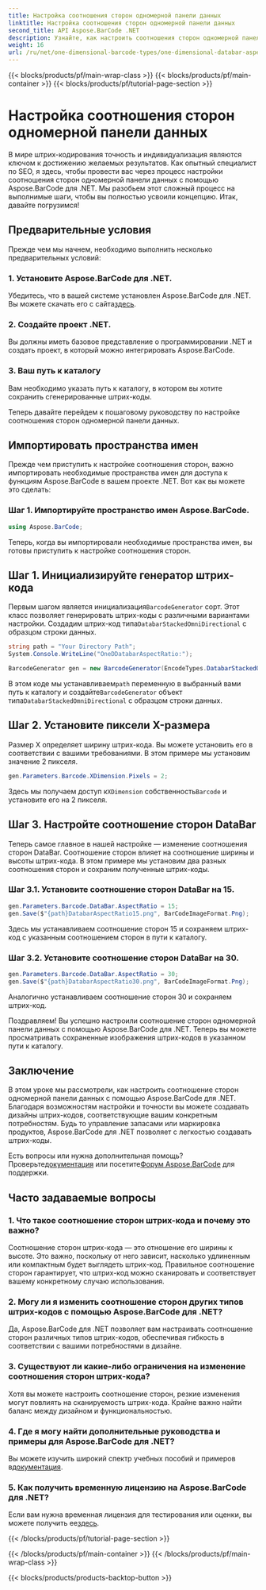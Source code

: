```yaml
---
title: Настройка соотношения сторон одномерной панели данных
linktitle: Настройка соотношения сторон одномерной панели данных
second_title: API Aspose.BarCode .NET
description: Узнайте, как настроить соотношения сторон одномерной панели данных в .NET с помощью Aspose.BarCode. Повысьте точность и дизайн штрих-кода.
weight: 16
url: /ru/net/one-dimensional-barcode-types/one-dimensional-databar-aspect-ratio-customization/
---
```


{{< blocks/products/pf/main-wrap-class >}}
{{< blocks/products/pf/main-container >}}
{{< blocks/products/pf/tutorial-page-section >}}

# Настройка соотношения сторон одномерной панели данных


В мире штрих-кодирования точность и индивидуализация являются ключом к достижению желаемых результатов. Как опытный специалист по SEO, я здесь, чтобы провести вас через процесс настройки соотношения сторон одномерной панели данных с помощью Aspose.BarCode для .NET. Мы разобьем этот сложный процесс на выполнимые шаги, чтобы вы полностью усвоили концепцию. Итак, давайте погрузимся!

## Предварительные условия

Прежде чем мы начнем, необходимо выполнить несколько предварительных условий:

### 1. Установите Aspose.BarCode для .NET.

 Убедитесь, что в вашей системе установлен Aspose.BarCode для .NET. Вы можете скачать его с сайта[здесь](https://releases.aspose.com/barcode/net/).

### 2. Создайте проект .NET.

Вы должны иметь базовое представление о программировании .NET и создать проект, в который можно интегрировать Aspose.BarCode.

### 3. Ваш путь к каталогу

Вам необходимо указать путь к каталогу, в котором вы хотите сохранить сгенерированные штрих-коды.

Теперь давайте перейдем к пошаговому руководству по настройке соотношения сторон одномерной панели данных.

## Импортировать пространства имен

Прежде чем приступить к настройке соотношения сторон, важно импортировать необходимые пространства имен для доступа к функциям Aspose.BarCode в вашем проекте .NET. Вот как вы можете это сделать:

### Шаг 1. Импортируйте пространство имен Aspose.BarCode.

```csharp
using Aspose.BarCode;
```

Теперь, когда вы импортировали необходимые пространства имен, вы готовы приступить к настройке соотношения сторон.

## Шаг 1. Инициализируйте генератор штрих-кода

 Первым шагом является инициализация`BarcodeGenerator` сорт. Этот класс позволяет генерировать штрих-коды с различными вариантами настройки. Создадим штрих-код типа`DatabarStackedOmniDirectional` с образцом строки данных.

```csharp
string path = "Your Directory Path";
System.Console.WriteLine("OneDDatabarAspectRatio:");

BarcodeGenerator gen = new BarcodeGenerator(EncodeTypes.DatabarStackedOmniDirectional, "(01)12345678901231");
```

 В этом коде мы устанавливаем`path` переменную в выбранный вами путь к каталогу и создайте`BarcodeGenerator` объект типа`DatabarStackedOmniDirectional` с образцом строки данных.

## Шаг 2. Установите пиксели X-размера

Размер X определяет ширину штрих-кода. Вы можете установить его в соответствии с вашими требованиями. В этом примере мы установим значение 2 пикселя.

```csharp
gen.Parameters.Barcode.XDimension.Pixels = 2;
```

 Здесь мы получаем доступ к`XDimension` собственность`Barcode` и установите его на 2 пикселя.

## Шаг 3. Настройте соотношение сторон DataBar

Теперь самое главное в нашей настройке — изменение соотношения сторон DataBar. Соотношение сторон влияет на соотношение ширины и высоты штрих-кода. В этом примере мы установим два разных соотношения сторон и сохраним полученные штрих-коды.

### Шаг 3.1. Установите соотношение сторон DataBar на 15.

```csharp
gen.Parameters.Barcode.DataBar.AspectRatio = 15;
gen.Save($"{path}DatabarAspectRatio15.png", BarCodeImageFormat.Png);
```

Здесь мы устанавливаем соотношение сторон 15 и сохраняем штрих-код с указанным соотношением сторон в пути к каталогу.

### Шаг 3.2. Установите соотношение сторон DataBar на 30.

```csharp
gen.Parameters.Barcode.DataBar.AspectRatio = 30;
gen.Save($"{path}DatabarAspectRatio30.png", BarCodeImageFormat.Png);
```

Аналогично устанавливаем соотношение сторон 30 и сохраняем штрих-код.

Поздравляем! Вы успешно настроили соотношение сторон одномерной панели данных с помощью Aspose.BarCode для .NET. Теперь вы можете просматривать сохраненные изображения штрих-кодов в указанном пути к каталогу.

## Заключение

В этом уроке мы рассмотрели, как настроить соотношение сторон одномерной панели данных с помощью Aspose.BarCode для .NET. Благодаря возможностям настройки и точности вы можете создавать дизайны штрих-кодов, соответствующие вашим конкретным потребностям. Будь то управление запасами или маркировка продуктов, Aspose.BarCode для .NET позволяет с легкостью создавать штрих-коды.

 Есть вопросы или нужна дополнительная помощь? Проверьте[документация](https://reference.aspose.com/barcode/net/) или посетите[Форум Aspose.BarCode](https://forum.aspose.com/c/barcode/13) для поддержки.

## Часто задаваемые вопросы

### 1. Что такое соотношение сторон штрих-кода и почему это важно?

Соотношение сторон штрих-кода — это отношение его ширины к высоте. Это важно, поскольку от него зависит, насколько удлиненным или компактным будет выглядеть штрих-код. Правильное соотношение сторон гарантирует, что штрих-код можно сканировать и соответствует вашему конкретному случаю использования.

### 2. Могу ли я изменить соотношение сторон других типов штрих-кодов с помощью Aspose.BarCode для .NET?

Да, Aspose.BarCode для .NET позволяет вам настраивать соотношение сторон различных типов штрих-кодов, обеспечивая гибкость в соответствии с вашими потребностями в дизайне.

### 3. Существуют ли какие-либо ограничения на изменение соотношения сторон штрих-кода?

Хотя вы можете настроить соотношение сторон, резкие изменения могут повлиять на сканируемость штрих-кода. Крайне важно найти баланс между дизайном и функциональностью.

### 4. Где я могу найти дополнительные руководства и примеры для Aspose.BarCode для .NET?

 Вы можете изучить широкий спектр учебных пособий и примеров в[документация](https://reference.aspose.com/barcode/net/).

### 5. Как получить временную лицензию на Aspose.BarCode для .NET?

 Если вам нужна временная лицензия для тестирования или оценки, вы можете получить ее[здесь](https://purchase.aspose.com/temporary-license/).



{{< /blocks/products/pf/tutorial-page-section >}}

{{< /blocks/products/pf/main-container >}}
{{< /blocks/products/pf/main-wrap-class >}}

{{< blocks/products/products-backtop-button >}}
